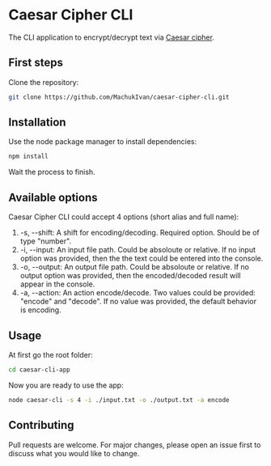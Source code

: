 # Caesar Cipher CLI

The CLI application to encrypt/decrypt text via [Caesar cipher](https://en.wikipedia.org/wiki/Caesar_cipher).

## First steps

Clone the repository:

```bash
git clone https://github.com/MachukIvan/caesar-cipher-cli.git
```

## Installation

Use the node package manager to install dependencies:

```bash
npm install
```
Wait the process to finish.

## Available options

Caesar Cipher CLI could accept 4 options (short alias and full name):
1. -s, --shift: 
A shift for encoding/decoding. Required option. Should be of type "number".
2. -i, --input: 
An input file path. Could be absoloute or relative. If no input option was provided, then the the text could be entered into the console.
3. -o, --output: 
An output file path. Could be absoloute or relative. If no output option was provided, then the encoded/decoded result will appear in the console.
4. -a, --action: 
An action encode/decode. Two values could be provided: "encode" and "decode". If no value was provided, the default behavior is encoding.

## Usage

At first go the root folder:
```bash
cd caesar-cli-app
```

Now you are ready to use the app:
```bash
node caesar-cli -s 4 -i ./input.txt -o ./output.txt -a encode
```

## Contributing

Pull requests are welcome. For major changes, please open an issue first to discuss what you would like to change.
